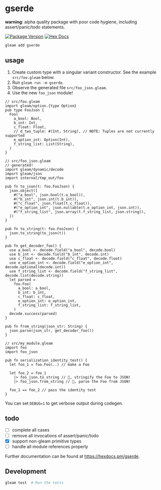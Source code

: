 # gserde

**warning**: alpha quality package with poor code hygiene, including assert/panic/todo
statements.

[![Package Version](https://img.shields.io/hexpm/v/gserde)](https://hex.pm/packages/gserde)
[![Hex Docs](https://img.shields.io/badge/hex-docs-ffaff3)](https://hexdocs.pm/gserde/)

```sh
gleam add gserde
```

## usage

1. Create custom type with a singular variant constructor. See the example
   `src/foo.gleam` below.
2. Run `gleam run -m gserde`.
3. Observe the generated file `src/foo_json.gleam`.
4. Use the new `foo_json` module!

```gleam
// src/foo.gleam
import gleam/option.{type Option}
pub type FooJson {
  Foo(
    a_bool: Bool,
    b_int: Int,
    c_float: Float,
    // d_two_tuple: #(Int, String), // NOTE: Tuples are not currently supported
    e_option_int: Option(Int),
    f_string_list: List(String),
  )
}

// src/foo_json.gleam
// generated!
import gleam/dynamic/decode
import gleam/json
import internal/tmp_out/foo

pub fn to_json(t: foo.FooJson) {
  json.object([
    #("a_bool", json.bool(t.a_bool)),
    #("b_int", json.int(t.b_int)),
    #("c_float", json.float(t.c_float)),
    #("e_option_int", json.nullable(t.e_option_int, json.int)),
    #("f_string_list", json.array(t.f_string_list, json.string)),
  ])
}

pub fn to_string(t: foo.FooJson) {
  json.to_string(to_json(t))
}

pub fn get_decoder_foo() {
  use a_bool <- decode.field("a_bool", decode.bool)
  use b_int <- decode.field("b_int", decode.int)
  use c_float <- decode.field("c_float", decode.float)
  use e_option_int <- decode.field("e_option_int", decode.optional(decode.int))
  use f_string_list <- decode.field("f_string_list", decode.list(decode.string))
  let parsed =
    foo.Foo(
      a_bool: a_bool,
      b_int: b_int,
      c_float: c_float,
      e_option_int: e_option_int,
      f_string_list: f_string_list,
    )
  decode.success(parsed)
}

pub fn from_string(json_str: String) {
  json.parse(json_str, get_decoder_foo())
}

// src/my_module.gleam
import foo
import foo_json

pub fn serialization_identity_test() {
  let foo_1 = foo.Foo(..) // make a Foo

  let foo_2 = foo_1
    |> foo_json.to_string // 👀, stringify the Foo to JSON!
    |> foo_json.from_string // 👀, parse the Foo from JSON!

  foo_1 == foo_2 // pass the identity test
}
```

You can set `DEBUG=1` to get verbose output during codegen.

## todo

- [ ] complete all cases
- [ ] remove all invocations of assert/panic/todo
- [x] support non-gleam primitive types
- [ ] handle all module references properly

Further documentation can be found at <https://hexdocs.pm/gserde>.

## Development

```sh
gleam test  # Run the tests
```
